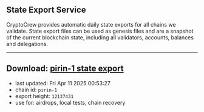 ## State Export Service
CryptoCrew provides automatic daily state exports for all chains we validate. State export files can be used as genesis files and are a snapshot of the current blockchain state, including all validators, accounts, balances and delegations.

---
**Download: [pirin-1 state export](https://dl-eu2.ccvalidators.com/SERVICE/nolus/pirin-1_export_12137431.json)**
---

- last updated: Fri Apr 11 2025 00:53:27
- chain id: `pirin-1`
- export height: `12137431`
- use for: airdrops, local tests, chain recovery
